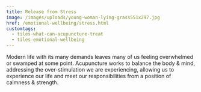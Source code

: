 ```yaml
---
title: Release from Stress
image: /images/uploads/young-woman-lying-grass551x297.jpg
href: /emotional-wellbeing/stress.html
customtags:
  - tiles-what-can-acupuncture-treat
  - tiles-emotional-wellbeing
---
```

Modern life with its many demands leaves many of us feeling overwhelmed or swamped at some point. Acupuncture works to balance the body & mind, addressing the over-stimulation we are experiencing, allowing us to experience our life and meet our responsibilities from a position of calmness & strength.
